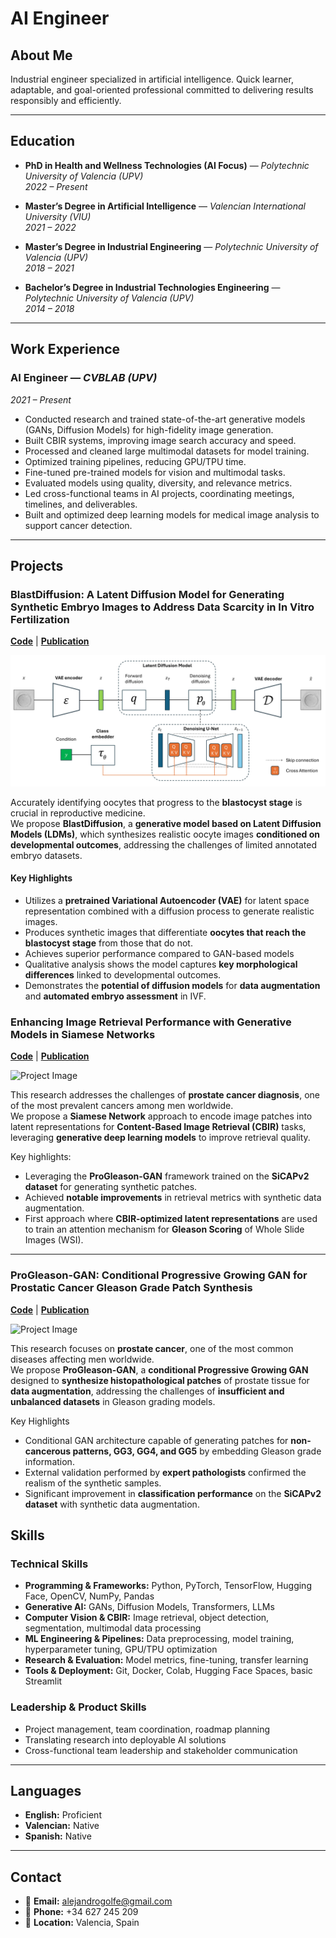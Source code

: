 # AI Engineer

## About Me
Industrial engineer specialized in artificial intelligence. Quick learner, adaptable, and goal-oriented professional committed to delivering results responsibly and efficiently.

---

## Education
- **PhD in Health and Wellness Technologies (AI Focus)** — *Polytechnic University of Valencia (UPV)*  
  *2022 – Present*

- **Master’s Degree in Artificial Intelligence** — *Valencian International University (VIU)*  
  *2021 – 2022*

- **Master’s Degree in Industrial Engineering** — *Polytechnic University of Valencia (UPV)*  
  *2018 – 2021*

- **Bachelor’s Degree in Industrial Technologies Engineering** — *Polytechnic University of Valencia (UPV)*  
  *2014 – 2018*

---

## Work Experience
### **AI Engineer** — *CVBLAB (UPV)*  
*2021 – Present*  
- Conducted research and trained state-of-the-art generative models (GANs, Diffusion Models) for high-fidelity image generation.  
- Built CBIR systems, improving image search accuracy and speed.  
- Processed and cleaned large multimodal datasets for model training.  
- Optimized training pipelines, reducing GPU/TPU time.  
- Fine-tuned pre-trained models for vision and multimodal tasks.  
- Evaluated models using quality, diversity, and relevance metrics.  
- Led cross-functional teams in AI projects, coordinating meetings, timelines, and deliverables.  
- Built and optimized deep learning models for medical image analysis to support cancer detection.

---
## Projects

### BlastDiffusion: A Latent Diffusion Model for Generating Synthetic Embryo Images to Address Data Scarcity in In Vitro Fertilization

**[Code](#)** | **[Publication](https://link.springer.com/chapter/10.1007/978-3-031-98688-8_15)**

![Project Image](Methodology.jpg)

Accurately identifying oocytes that progress to the **blastocyst stage** is crucial in reproductive medicine.  
We propose **BlastDiffusion**, a **generative model based on Latent Diffusion Models (LDMs)**, which synthesizes realistic oocyte images **conditioned on developmental outcomes**, addressing the challenges of limited annotated embryo datasets.

#### Key Highlights
- Utilizes a **pretrained Variational Autoencoder (VAE)** for latent space representation combined with a diffusion process to generate realistic images.  
- Produces synthetic images that differentiate **oocytes that reach the blastocyst stage** from those that do not.  
- Achieves superior performance compared to GAN-based models
- Qualitative analysis shows the model captures **key morphological differences** linked to developmental outcomes.  
- Demonstrates the **potential of diffusion models** for **data augmentation** and **automated embryo assessment** in IVF.
  

### **Enhancing Image Retrieval Performance with Generative Models in Siamese Networks**  
**[Code](https://github.com/cvblab/CBIR_SYNTHETIC_VIEWS)** | **[Publication](https://ieeexplore.ieee.org/abstract/document/10896802)**  

![Project Image](path_to_image.jpg)  

This research addresses the challenges of **prostate cancer diagnosis**, one of the most prevalent cancers among men worldwide.  
We propose a **Siamese Network** approach to encode image patches into latent representations for **Content-Based Image Retrieval (CBIR)** tasks, leveraging **generative deep learning models** to improve retrieval quality.  

Key highlights:
- Leveraging the **ProGleason-GAN** framework trained on the **SiCAPv2 dataset** for generating synthetic patches.  
- Achieved **notable improvements** in retrieval metrics with synthetic data augmentation.  
- First approach where **CBIR-optimized latent representations** are used to train an attention mechanism for **Gleason Scoring** of Whole Slide Images (WSI).  

---

### ProGleason-GAN: Conditional Progressive Growing GAN for Prostatic Cancer Gleason Grade Patch Synthesis

**[Code](https://github.com/cvblab/ProGleason-GAN)** | **[Publication](https://www.sciencedirect.com/science/article/pii/S0169260723003607)**

![Project Image](path_to_image.jpg)

This research focuses on **prostate cancer**, one of the most common diseases affecting men worldwide.  
We propose **ProGleason-GAN**, a **conditional Progressive Growing GAN** designed to **synthesize histopathological patches** of prostate tissue for **data augmentation**, addressing the challenges of **insufficient and unbalanced datasets** in Gleason grading models.

Key Highlights
- Conditional GAN architecture capable of generating patches for **non-cancerous patterns, GG3, GG4, and GG5** by embedding Gleason grade information.
- External validation performed by **expert pathologists** confirmed the realism of the synthetic samples.  
- Significant improvement in **classification performance** on the **SiCAPv2 dataset** with synthetic data augmentation.

## Skills
### **Technical Skills**
- **Programming & Frameworks:** Python, PyTorch, TensorFlow, Hugging Face, OpenCV, NumPy, Pandas  
- **Generative AI:** GANs, Diffusion Models, Transformers, LLMs  
- **Computer Vision & CBIR:** Image retrieval, object detection, segmentation, multimodal data processing  
- **ML Engineering & Pipelines:** Data preprocessing, model training, hyperparameter tuning, GPU/TPU optimization  
- **Research & Evaluation:** Model metrics, fine-tuning, transfer learning  
- **Tools & Deployment:** Git, Docker, Colab, Hugging Face Spaces, basic Streamlit  

### **Leadership & Product Skills**
- Project management, team coordination, roadmap planning  
- Translating research into deployable AI solutions  
- Cross-functional team leadership and stakeholder communication  

---

## Languages
- **English:** Proficient  
- **Valencian:** Native  
- **Spanish:** Native  

---

## Contact
- 📧 **Email:** alejandrogolfe@gmail.com  
- 📱 **Phone:** +34 627 245 209  
- 📍 **Location:** Valencia, Spain  
